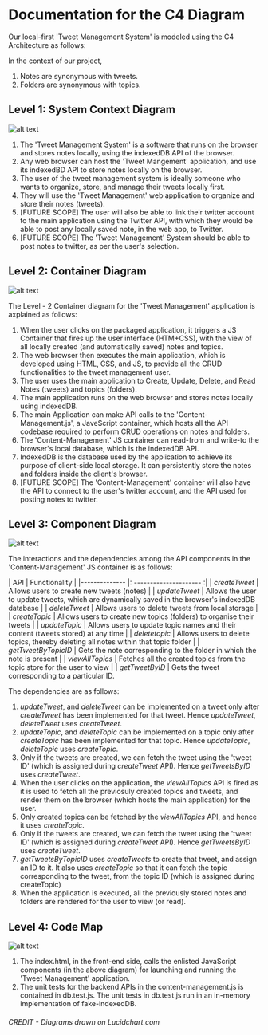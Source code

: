 # Documentation for the C4 Diagram

Our local-first 'Tweet Management System' is modeled using the C4 Architecture as follows:

In the context of our project,
1. Notes are synonymous with tweets.
2. Folders are synonymous with topics. 

## Level 1: System Context Diagram
![alt text](https://github.com/nirmalthomas2609/cse210-fa22-ucsd-group5/blob/msharan/documentation/docs/c4_model/c4_lev1.png "System Context Diagram")

1. The 'Tweet Management System' is a software that runs on the browser and stores notes locally, using the indexedDB API of the browser.
2. Any web browser can host the 'Tweet Mangement' application, and use its indexedBD API to store notes locally on the browser.
3. The user of the tweet management system is ideally someone who wants to organize, store, and manage their tweets locally first.
4. They will use the 'Tweet Management' web application to organize and store their notes (tweets).
5. [FUTURE SCOPE] The user will also be able to link their twitter account to the main application using the Twitter API, with which they would be able to post any locally saved note, in the web app, to Twitter.
6. [FUTURE SCOPE] The 'Tweet Management' System should be able to post notes to twitter, as per the user's selection. 

## Level 2: Container Diagram
![alt text](https://github.com/nirmalthomas2609/cse210-fa22-ucsd-group5/blob/msharan/documentation/docs/c4_model/c4_lev2.png "Container Diagram")

The Level - 2 Container diagram for the 'Tweet Management' application is axplained as follows:

1. When the user clicks on the packaged application, it triggers a JS Container that fires up the user interface (HTM+CSS), with the view of all locally created (and automatically saved) notes and topics.
2. The web browser then executes the main application, which is developed using HTML, CSS, and JS, to provide all the CRUD functionalities to the tweet management user. 
3. The user uses the main application to Create, Update, Delete, and Read Notes (tweets) and topics (folders).
4. The main application runs on the web browser and stores notes locally using indexedDB. 
5. The main Application can make API calls to the 'Content-Management.js', a JaveScript container, which hosts all the API codebase required to perform CRUD operations on notes and folders. 
6. The 'Content-Management' JS container can read-from and write-to the browser's local database, which is the indexedDB API.
7. IndexedDB is the database used by the application to achieve its purpose of client-side local storage. It can persistently store the notes and folders inside the client's browser.
8. [FUTURE SCOPE] The 'Content-Management' container will also have the API to connect to the user's twitter account, and the API used for posting notes to twitter. 


## Level 3: Component Diagram
![alt text](https://github.com/nirmalthomas2609/cse210-fa22-ucsd-group5/blob/msharan/documentation/docs/c4_model/c4_lev3.png "Component Diagram")

The interactions and the dependencies among the API components in the 'Content-Management' JS container is as follows:

| API           | Functionality         |
|-------------- |: --------------------- :|
| _createTweet_ | Allows users to create new tweets (notes) |
| _updateTweet_ | Allows the user to update tweets, which are dynamically saved in the browser's indexedDB database |
| _deleteTweet_ | Allows users to delete tweets from local storage |
| _createTopic_ | Allows users to create new topics (folders) to organise their tweets |
| _updateTopic_ | Allows users to update topic names and their content (tweets stored) at any time |
| _deletetopic_ | Allows users to delete topics, thereby deleting all notes within that topic folder |
| _getTweetByTopicID_ | Gets the note corresponding to the folder in which the note is present |
| _viewAllTopics_ | Fetches all the created topics from the topic store for the user to view |
| _getTweetByID_ | Gets the tweet corresponding to a particular ID. 

The dependencies are as follows:

1. _updateTweet_, and _deleteTweet_ can be implemented on a tweet only after _createTweet_ has been implemented for that tweet. Hence _updateTweet_, _deleteTweet_ uses _createTweet_. 
2. _updateTopic_, and _deleteTopic_ can be implemented on a topic only after _createTopic_ has been implemented for that topic. Hence _updateTopic_, _deleteTopic_ uses _createTopic_. 
3. Only if the tweets are created, we can fetch the tweet using the 'tweet ID' (which is assigned during _createTweet_ API). Hence _getTweetsByID_ uses _createTweet_.
4. When the user clicks on the application, the _viewAllTopics_ API is fired as it is used to fetch all the previosuly created topics and tweets, and render them on the browser (which hosts the main application) for the user. 
5. Only created topics can be fetched by the _viewAllTopics_ API, and hence it uses _createTopic_.
6. Only if the tweets are created, we can fetch the tweet using the 'tweet ID' (which is assigned during _createTweet_ API). Hence _getTweetsByID_ uses _createTweet_.
7. _getTweetsByTopicID_ uses _createTweets_ to create that tweet, and assign an ID to it. It also uses _createTopic_ so that it can fetch the topic corresponding to the tweet, from the topic ID (which is assigned during createTopic)
8. When the application is executed, all the previously stored notes and folders are rendered for the user to view (or read). 

## Level 4: Code Map
![alt text](https://github.com/nirmalthomas2609/cse210-fa22-ucsd-group5/blob/msharan/documentation/docs/c4_model/c4_lev4.svg "Level - 4 Code Map")

1. The index.html, in the front-end side, calls the enlisted JavaScript components (in the above diagram) for launching and running the 'Tweet Management' application.
2. The unit tests for the backend APIs in the content-management.js is contained in db.test.js. The unit tests in db.test.js run in an in-memory implementation of fake-indexedDB. 

###### CREDIT - Diagrams drawn on Lucidchart.com